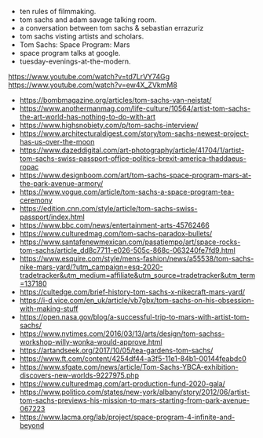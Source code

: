 * ten rules of filmmaking.
* tom sachs and adam savage talking room.
* a conversation between tom sachs & sebastian errazuriz
* tom sachs visting artists and scholars.
* Tom Sachs: Space Program: Mars
* space program talks at google.
* tuesday-evenings-at-the-modern.

https://www.youtube.com/watch?v=td7LrVY74Gg
https://www.youtube.com/watch?v=ew4X_ZVkmM8


- https://bombmagazine.org/articles/tom-sachs-van-neistat/
- https://www.anothermanmag.com/life-culture/10564/artist-tom-sachs-the-art-world-has-nothing-to-do-with-art
- https://www.highsnobiety.com/p/tom-sachs-interview/
- https://www.architecturaldigest.com/story/tom-sachs-newest-project-has-us-over-the-moon
- https://www.dazeddigital.com/art-photography/article/41704/1/artist-tom-sachs-swiss-passport-office-politics-brexit-america-thaddaeus-ropac
- https://www.designboom.com/art/tom-sachs-space-program-mars-at-the-park-avenue-armory/
- https://www.vogue.com/article/tom-sachs-a-space-program-tea-ceremony
- https://edition.cnn.com/style/article/tom-sachs-swiss-passport/index.html
- https://www.bbc.com/news/entertainment-arts-45762466
- https://www.culturedmag.com/tom-sachs-paradox-bullets/
- https://www.santafenewmexican.com/pasatiempo/art/space-rocks-tom-sachs/article_dd8c7711-e026-505c-868c-063240fe7fd9.html
- https://www.esquire.com/style/mens-fashion/news/a55538/tom-sachs-nike-mars-yard/?utm_campaign=esq-2020-tradetracker&utm_medium=affiliate&utm_source=tradetracker&utm_term=137180
- https://cultedge.com/brief-history-tom-sachs-x-nikecraft-mars-yard/
- https://i-d.vice.com/en_uk/article/vb7gbx/tom-sachs-on-his-obsession-with-making-stuff
- https://open.nasa.gov/blog/a-successful-trip-to-mars-with-artist-tom-sachs/
- https://www.nytimes.com/2016/03/13/arts/design/tom-sachss-workshop-willy-wonka-would-approve.html
- https://artandseek.org/2017/10/05/tea-gardens-tom-sachs/
- https://www.ft.com/content/4254df44-a3f5-11e1-84b1-00144feabdc0
- https://www.sfgate.com/news/article/Tom-Sachs-YBCA-exhibition-discovers-new-worlds-9227975.php
- https://www.culturedmag.com/art-production-fund-2020-gala/
- https://www.politico.com/states/new-york/albany/story/2012/06/artist-tom-sachs-previews-his-mission-to-mars-starting-from-park-avenue-067223
- https://www.lacma.org/lab/project/space-program-4-infinite-and-beyond


